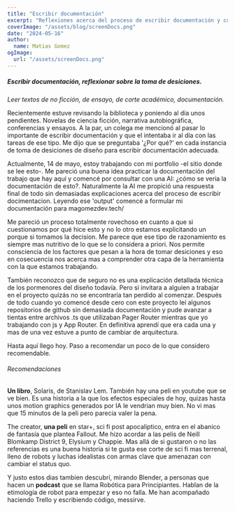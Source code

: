 ```yaml
---
title: "Escribir documentación"
excerpt: "Reflexiones acerca del proceso de escribir documentación y como esto que intenta ser clarificante para un tercer resulta clarificante para uno mismo. Solo pensar en llevarlo a cabo es una buena idea. Tambián algunas recomendaciones de consumos culturales."
coverImage: "/assets/blog/screenDocs.png"
date: "2024-05-16"
author:
  name: Matias Gomez
ogImage:
  url: "/assets/screenDocs.png"
---
```


##### Escribir documentación, reflexionar sobre la toma de desiciones. 

*Leer textos de no ficción, de ensayo, de corte académico, documentación.*


Recientemente estuve revisando la biblioteca y poniendo al día unos pendientes. Novelas de ciencia ficción, narrativa autobiográfica, conferencias y ensayos. A la par, un colega me mencionó al pasar lo importante de escribir documentación y que el intentaba ir al día con las tareas de ese tipo. Me dijo que se preguntaba '¿Por qué?' en cada instancia de toma de desiciones de diseño para escribir documentación adecuada. 

Actualmente, 14 de mayo, estoy trabajando con mi portfolio -el sitio donde se lee esto-. Me pareció una buena idea practicar la documentación del trabajo que hay aquí y comencé por consultar con una AI: ¿cómo se veria la documentación de esto?. Naturalmente la AI me propició una respuesta final de todo sin demasiadas explicaciones acerca del proceso de escribir docimentacion. Leyendo ese 'output' comencé a formular mi documentación para magomezdev.tech/

Me pareció un proceso totalmente rovechoso en cuanto a que si cuestionamos por qué hice esto y no lo otro estamos explicitando un porque si tomamos la decision. Me parece que ese tipo de razonamiento es siempre mas nutritivo de lo que se lo considera a priori. Nos permite consciencia de los factores que pesan a la hora de tomar desiciones y eso en cosecuencia nos acerca mas a comprender otra capa de la herramienta con la que estamos trabajando.

También reconozco que de seguro no es una explicación detallada técnica de los pormenores del diseño todavía. Pero si invitara a alguien a trabajar en el proyecto quizás no se encontraría tan perdido al comenzar. Después de todo cuando yo comencé desde cero con este proyecto leí algunos repositorios de github sin demasiada documentación y pude avanzar a tientas entre archivos .ts que utilizaban Pager Router mientras que yo trabajando con js y App Router. En definitiva aprendí que era cada una y mas de una vez estuve a punto de cambiar de arquitectura.

Hasta aquí llego hoy. Paso a recomendar un poco de lo que considero recomendable. 

###### Recomendaciones

**Un libro**, Solaris, de Stanislav Lem. También hay una peli en youtube que se ve bien. Es una historia a la que los efectos especiales de hoy, quizas hasta unos motion graphics generados por IA le vendrian muy bien. No vi mas que 15 minutos de la peli pero parecia valer la pena.

The creator, **una peli** en star+, sci fi post apocaliptico, entra en el abanico de fantasía que plantea Fallout. Me hizo acordar a las pelis de Neill Blomkamp District 9, Elysium y Chappie. Mas allá de si gustaron o no las referencias es una buena historia si te gusta ese corte de sci fi mas terrenal, lleno de robots y luchas idealistas con armas clave que amenazan con cambiar el status quo.

Y justo estos dias tambien descubrí,  mirando Blender, a personas que hacen un **podcast** que se llama Robótica para Principiantes. Hablan de la etimología de robot para empezar y eso no falla. Me han acompañado haciendo Trello y escribiendo código, messirve.